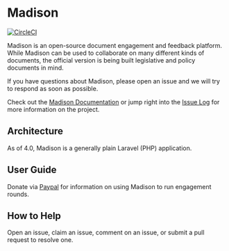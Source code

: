 # Madison

[![CircleCI](https://circleci.com/gh/opengovfoundation/madison/tree/master.svg?style=svg)](https://circleci.com/gh/opengovfoundation/madison/tree/master)

Madison is an open-source document engagement and feedback platform.  While
Madison can be used to collaborate on many different kinds of documents, the
official version is being built legislative and policy documents in mind.

If you have questions about Madison, please open an issue and we will try to
respond as soon as possible.

Check out the [Madison Documentation](https://github.com/opengovfoundation/madison/tree/master/docs)
or jump right into the [Issue Log](https://github.com/opengovfoundation/madison/issues)
for more information on the project.

## Architecture

As of 4.0, Madison is a generally plain Laravel (PHP) application.

## User Guide

Donate via [Paypal](https://www.paypal.com/cgi-bin/webscr?cmd=_s-xclick&hosted_button_id=5XHFT7UGRZFH4)
for information on using Madison to run engagement rounds.

## How to Help

Open an issue, claim an issue, comment on an issue, or submit a pull request to
resolve one.
